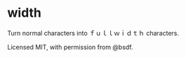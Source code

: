# width

Turn normal characters into ｆｕｌｌｗｉｄｔｈ characters.

Licensed MIT, with permission from @bsdf.
